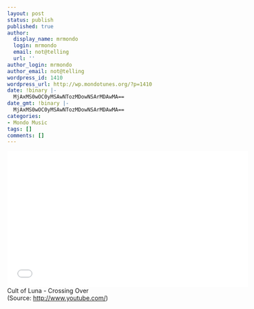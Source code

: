 ```yaml
---
layout: post
status: publish
published: true
author:
  display_name: mrmondo
  login: mrmondo
  email: not@telling
  url: ''
author_login: mrmondo
author_email: not@telling
wordpress_id: 1410
wordpress_url: http://wp.mondotunes.org/?p=1410
date: !binary |-
  MjAxMS0wOC0yMSAwNTozMDowNSArMDAwMA==
date_gmt: !binary |-
  MjAxMS0wOC0yMSAwNTozMDowNSArMDAwMA==
categories:
- Mondo Music
tags: []
comments: []
---
```

<iframe width="560" height="315" src="//www.youtube.com/embed/_w3-G891410" frameborder="0"> </iframe>
Cult of Luna - Crossing Over
<div class="attribution">(<span>Source:</span> <a href="http://www.youtube.com/">http://www.youtube.com/</a>)</div>
